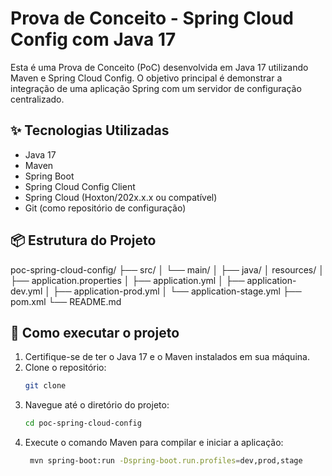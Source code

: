 # Prova de Conceito - Spring Cloud Config com Java 17

Esta é uma Prova de Conceito (PoC) desenvolvida em Java 17 utilizando Maven e Spring Cloud Config. O objetivo principal é demonstrar a integração de uma aplicação Spring com um servidor de configuração centralizado.

## ✨ Tecnologias Utilizadas

- Java 17
- Maven
- Spring Boot
- Spring Cloud Config Client
- Spring Cloud (Hoxton/202x.x.x ou compatível)
- Git (como repositório de configuração)

## 📦 Estrutura do Projeto

poc-spring-cloud-config/
├── src/
│ └── main/
│ ├── java/
│  resources/
│ ├── application.properties
│ ├── application.yml
│ ├── application-dev.yml
│ ├── application-prod.yml
│ └── application-stage.yml
├── pom.xml
└── README.md

## 📄 Como executar o projeto
1. Certifique-se de ter o Java 17 e o Maven instalados em sua máquina.
2. Clone o repositório:
   ```bash
   git clone
3. Navegue até o diretório do projeto:
   ```bash
   cd poc-spring-cloud-config
   ```
4. Execute o comando Maven para compilar e iniciar a aplicação:
   ```bash
    mvn spring-boot:run -Dspring-boot.run.profiles=dev,prod,stage
    ```
